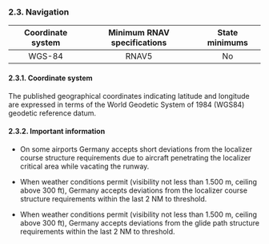 ### 	2.3. Navigation

| Coordinate system | Minimum RNAV specifications | State minimums |
| :---------------: | :-------------------------: | :------------: |
|      WGS-84       |            RNAV5            |       No       |

#### 2.3.1. Coordinate system

The published geographical coordinates indicating latitude and longitude are expressed in terms of the World Geodetic System of 1984 (WGS84) geodetic reference datum.

#### 2.3.2. Important information

- On some airports Germany accepts short deviations from the localizer course structure requirements due to aircraft penetrating the localizer critical area while vacating the runway.

- When weather conditions permit (visibility not less than 1.500 m, ceiling above 300 ft), Germany accepts deviations from the localizer course structure requirements within the last 2 NM to threshold.

- When weather conditions permit (visibility not less than 1.500 m, ceiling above 300 ft), Germany accepts deviations from the glide path structure requirements within the last 2 NM to threshold.




